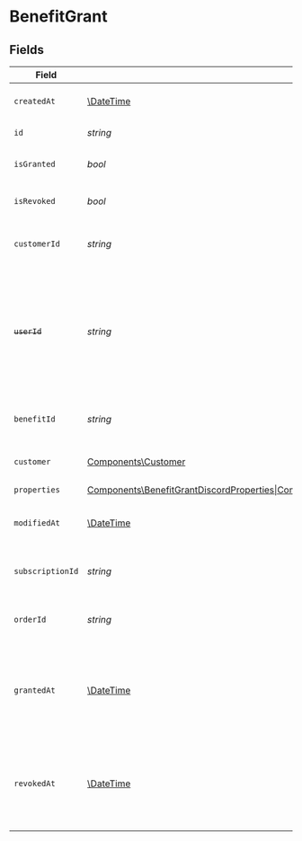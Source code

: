# BenefitGrant


## Fields

| Field                                                                                                                                                                                                                                                                                                        | Type                                                                                                                                                                                                                                                                                                         | Required                                                                                                                                                                                                                                                                                                     | Description                                                                                                                                                                                                                                                                                                  |
| ------------------------------------------------------------------------------------------------------------------------------------------------------------------------------------------------------------------------------------------------------------------------------------------------------------ | ------------------------------------------------------------------------------------------------------------------------------------------------------------------------------------------------------------------------------------------------------------------------------------------------------------ | ------------------------------------------------------------------------------------------------------------------------------------------------------------------------------------------------------------------------------------------------------------------------------------------------------------ | ------------------------------------------------------------------------------------------------------------------------------------------------------------------------------------------------------------------------------------------------------------------------------------------------------------ |
| `createdAt`                                                                                                                                                                                                                                                                                                  | [\DateTime](https://www.php.net/manual/en/class.datetime.php)                                                                                                                                                                                                                                                | :heavy_check_mark:                                                                                                                                                                                                                                                                                           | Creation timestamp of the object.                                                                                                                                                                                                                                                                            |
| `id`                                                                                                                                                                                                                                                                                                         | *string*                                                                                                                                                                                                                                                                                                     | :heavy_check_mark:                                                                                                                                                                                                                                                                                           | The ID of the grant.                                                                                                                                                                                                                                                                                         |
| `isGranted`                                                                                                                                                                                                                                                                                                  | *bool*                                                                                                                                                                                                                                                                                                       | :heavy_check_mark:                                                                                                                                                                                                                                                                                           | Whether the benefit is granted.                                                                                                                                                                                                                                                                              |
| `isRevoked`                                                                                                                                                                                                                                                                                                  | *bool*                                                                                                                                                                                                                                                                                                       | :heavy_check_mark:                                                                                                                                                                                                                                                                                           | Whether the benefit is revoked.                                                                                                                                                                                                                                                                              |
| `customerId`                                                                                                                                                                                                                                                                                                 | *string*                                                                                                                                                                                                                                                                                                     | :heavy_check_mark:                                                                                                                                                                                                                                                                                           | The ID of the customer concerned by this grant.                                                                                                                                                                                                                                                              |
| ~~`userId`~~                                                                                                                                                                                                                                                                                                 | *string*                                                                                                                                                                                                                                                                                                     | :heavy_check_mark:                                                                                                                                                                                                                                                                                           | : warning: ** DEPRECATED **: This will be removed in a future release, please migrate away from it as soon as possible.                                                                                                                                                                                      |
| `benefitId`                                                                                                                                                                                                                                                                                                  | *string*                                                                                                                                                                                                                                                                                                     | :heavy_check_mark:                                                                                                                                                                                                                                                                                           | The ID of the benefit concerned by this grant.                                                                                                                                                                                                                                                               |
| `customer`                                                                                                                                                                                                                                                                                                   | [Components\Customer](../../Models/Components/Customer.md)                                                                                                                                                                                                                                                   | :heavy_check_mark:                                                                                                                                                                                                                                                                                           | A customer in an organization.                                                                                                                                                                                                                                                                               |
| `properties`                                                                                                                                                                                                                                                                                                 | [Components\BenefitGrantDiscordProperties\|Components\BenefitGrantGitHubRepositoryProperties\|Components\BenefitGrantDownloadablesProperties\|Components\BenefitGrantLicenseKeysProperties\|Components\BenefitGrantAdsProperties\|Components\BenefitGrantCustomProperties](../../Models/Components/Properties.md) | :heavy_check_mark:                                                                                                                                                                                                                                                                                           | N/A                                                                                                                                                                                                                                                                                                          |
| `modifiedAt`                                                                                                                                                                                                                                                                                                 | [\DateTime](https://www.php.net/manual/en/class.datetime.php)                                                                                                                                                                                                                                                | :heavy_check_mark:                                                                                                                                                                                                                                                                                           | Last modification timestamp of the object.                                                                                                                                                                                                                                                                   |
| `subscriptionId`                                                                                                                                                                                                                                                                                             | *string*                                                                                                                                                                                                                                                                                                     | :heavy_check_mark:                                                                                                                                                                                                                                                                                           | The ID of the subscription that granted this benefit.                                                                                                                                                                                                                                                        |
| `orderId`                                                                                                                                                                                                                                                                                                    | *string*                                                                                                                                                                                                                                                                                                     | :heavy_check_mark:                                                                                                                                                                                                                                                                                           | The ID of the order that granted this benefit.                                                                                                                                                                                                                                                               |
| `grantedAt`                                                                                                                                                                                                                                                                                                  | [\DateTime](https://www.php.net/manual/en/class.datetime.php)                                                                                                                                                                                                                                                | :heavy_minus_sign:                                                                                                                                                                                                                                                                                           | The timestamp when the benefit was granted. If `None`, the benefit is not granted.                                                                                                                                                                                                                           |
| `revokedAt`                                                                                                                                                                                                                                                                                                  | [\DateTime](https://www.php.net/manual/en/class.datetime.php)                                                                                                                                                                                                                                                | :heavy_minus_sign:                                                                                                                                                                                                                                                                                           | The timestamp when the benefit was revoked. If `None`, the benefit is not revoked.                                                                                                                                                                                                                           |